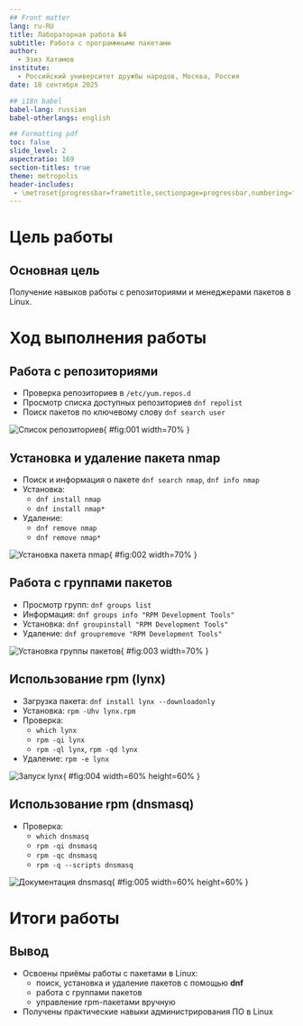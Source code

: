 ```yaml
---
## Front matter
lang: ru-RU
title: Лабораторная работа №4
subtitle: Работа с программными пакетами
author:
  - Эзиз Хатамов
institute:
  - Российский университет дружбы народов, Москва, Россия
date: 18 сентября 2025

## i18n babel
babel-lang: russian
babel-otherlangs: english

## Formatting pdf
toc: false
slide_level: 2
aspectratio: 169
section-titles: true
theme: metropolis
header-includes:
 - \metroset{progressbar=frametitle,sectionpage=progressbar,numbering=fraction}
---
```


# Цель работы

## Основная цель

Получение навыков работы с репозиториями и менеджерами пакетов в Linux.

# Ход выполнения работы

## Работа с репозиториями

- Проверка репозиториев в `/etc/yum.repos.d`
- Просмотр списка доступных репозиториев `dnf repolist`
- Поиск пакетов по ключевому слову `dnf search user`

![Список репозиториев](Screenshot_2.png){ #fig:001 width=70% }

## Установка и удаление пакета nmap

- Поиск и информация о пакете `dnf search nmap`, `dnf info nmap`
- Установка:
  - `dnf install nmap`
  - `dnf install nmap*`
- Удаление:
  - `dnf remove nmap`
  - `dnf remove nmap*`

![Установка пакета nmap](Screenshot_4.png){ #fig:002 width=70% }

## Работа с группами пакетов

- Просмотр групп: `dnf groups list`
- Информация: `dnf groups info "RPM Development Tools"`
- Установка: `dnf groupinstall "RPM Development Tools"`
- Удаление: `dnf groupremove "RPM Development Tools"`

![Установка группы пакетов](Screenshot_7.png){ #fig:003 width=70% }

## Использование rpm (lynx)

- Загрузка пакета: `dnf install lynx --downloadonly`
- Установка: `rpm -Uhv lynx.rpm`
- Проверка:
  - `which lynx`
  - `rpm -qi lynx`
  - `rpm -ql lynx`, `rpm -qd lynx`
- Удаление: `rpm -e lynx`

![Запуск lynx](Screenshot_15.png){ #fig:004 width=60% height=60% }

## Использование rpm (dnsmasq)

- Проверка:
  - `which dnsmasq`
  - `rpm -qi dnsmasq`
  - `rpm -qc dnsmasq`
  - `rpm -q --scripts dnsmasq`

![Документация dnsmasq](Screenshot_19.png){ #fig:005 width=60% height=60% }

# Итоги работы

## Вывод

- Освоены приёмы работы с пакетами в Linux:
  - поиск, установка и удаление пакетов с помощью **dnf**
  - работа с группами пакетов
  - управление rpm-пакетами вручную
- Получены практические навыки администрирования ПО в Linux
